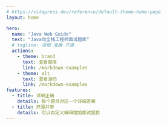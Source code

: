 ```yaml
---
# https://vitepress.dev/reference/default-theme-home-page
layout: home

hero:
  name: "Java Web Guide"
  text: "Java向全栈工程师面试题库"
  # tagline: 详细 准确 开源
  actions:
    - theme: brand
      text: 查看题库
      link: /markdown-examples
    - theme: alt
      text: 查看源码
      link: /markdown-examples
features:
  - title: 详细正确
    details: 每个题目对应一个详细答案
  - title: 开源并举
    details: 可以自定义编辑增加面试题目
---
```


